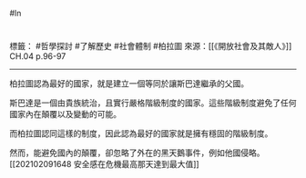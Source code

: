 #ln 
# 
標籤： #哲學探討 #了解歷史 #社會體制  #柏拉圖
來源：[[《開放社會及其敵人》]] CH.04 p.96-97

---

柏拉圖認為最好的國家，就是建立一個等同於讓斯巴達繼承的父國。

斯巴達是一個由貴族統治，且實行嚴格階級制度的國家。這些階級制度避免了任何國家內在顛覆以及變動的可能。

而柏拉圖認同這樣的制度，因此認為最好的國家就是擁有穩固的階級制度。

然而，能避免國內的顛覆，卻忽略了外在的黑天鵝事件，例如他國侵略。[[202102091648 安全感在危機最高那天達到最大值]]